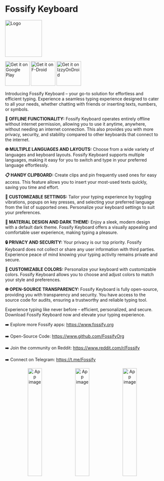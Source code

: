 # Fossify Keyboard

<img alt="Logo" src="graphics/icon.webp" width="120" />

<a href="https://play.google.com/store/apps/details?id=org.fossify.keyboard"><img alt='Get it on Google Play' src='https://play.google.com/intl/en_us/badges/static/images/badges/en_badge_web_generic.png' height=80/></a> <a href="https://f-droid.org/packages/org.fossify.keyboard/"><img src="https://fdroid.gitlab.io/artwork/badge/get-it-on-en.svg" alt="Get it on F-Droid" height=80/></a> <a href="https://apt.izzysoft.de/fdroid/index/apk/org.fossify.keyboard"><img src="https://gitlab.com/IzzyOnDroid/repo/-/raw/master/assets/IzzyOnDroid.png" alt="Get it on IzzyOnDroid" height=80/></a>

Introducing Fossify Keyboard – your go-to solution for effortless and efficient typing. Experience a seamless typing experience designed to cater to all your needs, whether chatting with friends or inserting texts, numbers, or symbols.

**📶 OFFLINE FUNCTIONALITY:**
Fossify Keyboard operates entirely offline without internet permission, allowing you to use it anytime, anywhere, without needing an internet connection. This also provides you with more privacy, security, and stability compared to other keyboards that connect to the internet.

**🌐 MULTIPLE LANGUAGES AND LAYOUTS:**
Choose from a wide variety of languages and keyboard layouts. Fossify Keyboard supports multiple languages, making it easy for you to switch and type in your preferred language effortlessly.

**📋 HANDY CLIPBOARD:**
Create clips and pin frequently used ones for easy access. This feature allows you to insert your most-used texts quickly, saving you time and effort.

**📳 CUSTOMIZABLE SETTINGS:**
Tailor your typing experience by toggling vibrations, popups on key presses, and selecting your preferred language from the list of supported ones. Personalize your keyboard settings to suit your preferences.

**🌙 MATERIAL DESIGN AND DARK THEME:**
Enjoy a sleek, modern design with a default dark theme. Fossify Keyboard offers a visually appealing and comfortable user experience, making typing a pleasure.

**🔒 PRIVACY AND SECURITY:**
Your privacy is our top priority. Fossify Keyboard does not collect or share any user information with third parties. Experience peace of mind knowing your typing activity remains private and secure.

**🎨 CUSTOMIZABLE COLORS:**
Personalize your keyboard with customizable colors. Fossify Keyboard allows you to choose and adjust colors to match your style and preferences.

**🌐 OPEN-SOURCE TRANSPARENCY:**
Fossify Keyboard is fully open-source, providing you with transparency and security. You have access to the source code for audits, ensuring a trustworthy and reliable typing tool.

Experience typing like never before – efficient, personalized, and secure. Download Fossify Keyboard now and elevate your typing experience.

➡️ Explore more Fossify apps: <https://www.fossify.org>

➡️ Open-Source Code: <https://www.github.com/FossifyOrg>

➡️ Join the community on Reddit: <https://www.reddit.com/r/Fossify>

➡️ Connect on Telegram: <https://t.me/Fossify>

<div align="center">
<img alt="App image" src="fastlane/metadata/android/en-US/images/phoneScreenshots/1_en-US.png" width="30%">
<img alt="App image" src="fastlane/metadata/android/en-US/images/phoneScreenshots/2_en-US.png" width="30%">
<img alt="App image" src="fastlane/metadata/android/en-US/images/phoneScreenshots/3_en-US.png" width="30%">
</div>
